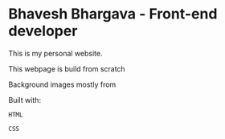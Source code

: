 # Bhavesh Bhargava - Front-end developer

This is my personal website.

 This webpage is build from scratch

 Background images mostly from 

 Built with:
 
    HTML
    
    CSS
    
